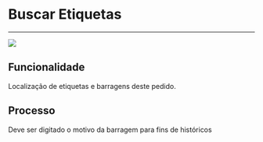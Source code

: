 # Buscar Etiquetas

---

![](http://developers.connectparts.com.br/imagens/fluxoBarragem03.png)

## Funcionalidade

Localização de etiquetas e barragens deste pedido.

## Processo

Deve ser digitado o motivo da barragem para fins de históricos

